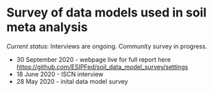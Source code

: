 # Survey of data models used in soil meta analysis

_Current status_: Interviews are ongoing. Community survey in progress.

 + 30 September 2020 - webpage live for full report here https://github.com/ESIPFed/soil_data_model_survey/settings
 + 18 June 2020 - ISCN interview
 + 28 May 2020 - inital data model survey
